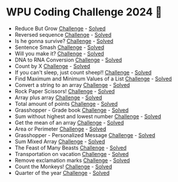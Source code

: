 # WPU Coding Challenge 2024 🐍

  - Reduce But Grow [Challenge](https://www.codewars.com/kata/57f780909f7e8e3183000078) - [Solved](https://github.com/ariear/2024-wpu-coding-challenge/blob/main/1-reduceButGrow.py)
  - Reversed sequence [Challenge](https://www.codewars.com/kata/5a00e05cc374cb34d100000d) - [Solved](https://github.com/ariear/2024-wpu-coding-challenge/blob/main/2-reversedSequence.py)
  - Is he gonna survive? [Challenge](https://www.codewars.com/kata/59ca8246d751df55cc00014c) - [Solved](https://github.com/ariear/2024-wpu-coding-challenge/blob/main/3-isHeGonnaSurvive.py)
  - Sentence Smash [Challenge](https://www.codewars.com/kata/53dc23c68a0c93699800041d) - [Solved](https://github.com/ariear/2024-wpu-coding-challenge/blob/main/4-sentenceSmash.py)
  - Will you make it? [Challenge](https://www.codewars.com/kata/5861d28f124b35723e00005e) - [Solved](https://github.com/ariear/2024-wpu-coding-challenge/blob/main/5-willYouMakeIt.py)
  - DNA to RNA Conversion [Challenge](https://www.codewars.com/kata/5556282156230d0e5e000089) - [Solved](https://github.com/ariear/2024-wpu-coding-challenge/blob/main/6-DNAtoRNAconversion.py)
  - Count by X [Challenge](https://www.codewars.com/kata/5513795bd3fafb56c200049e) - [Solved](https://github.com/ariear/2024-wpu-coding-challenge/blob/main/7-countByX.py)
  - If you can't sleep, just count sheep!! [Challenge](https://www.codewars.com/kata/5b077ebdaf15be5c7f000077) - [Solved](https://github.com/ariear/2024-wpu-coding-challenge/blob/main/8-ifYouCantSleep.py)
  - Find Maximum and Minimum Values of a List [Challenge](https://www.codewars.com/kata/577a98a6ae28071780000989) - [Solved](https://github.com/ariear/2024-wpu-coding-challenge/blob/main/9-maxmin.py)
  - Convert a string to an array [Challenge](https://www.codewars.com/kata/57e76bc428d6fbc2d500036d) - [Solved](https://github.com/ariear/2024-wpu-coding-challenge/blob/main/10-stringToArray.py)
  - Rock Paper Scissors! [Challenge](https://www.codewars.com/kata/5672a98bdbdd995fad00000f) - [Solved](https://github.com/ariear/2024-wpu-coding-challenge/blob/main/11-rps.py)
  - Array plus array [Challenge](https://www.codewars.com/kata/5a2be17aee1aaefe2a000151) - [Solved](https://github.com/ariear/2024-wpu-coding-challenge/blob/main/12-arrPlusArr.py)
  - Total amount of points [Challenge](https://www.codewars.com/kata/5bb904724c47249b10000131) - [Solved](https://github.com/ariear/2024-wpu-coding-challenge/blob/main/13-totalAmount.py)
  - Grasshopper - Grade book [Challenge](https://www.codewars.com/kata/55cbd4ba903825f7970000f5) - [Solved](https://github.com/ariear/2024-wpu-coding-challenge/blob/main/14-getGrade.py)
  - Sum without highest and lowest number [Challenge](https://www.codewars.com/kata/576b93db1129fcf2200001e6) - [Solved](https://github.com/ariear/2024-wpu-coding-challenge/blob/main/15-sumArray.py)
  - Get the mean of an array [Challenge](https://www.codewars.com/kata/563e320cee5dddcf77000158) - [Solved](https://github.com/ariear/2024-wpu-coding-challenge/blob/main/16-getAverage.dart)
  - Area or Perimeter [Challenge](https://www.codewars.com/kata/5ab6538b379d20ad880000ab) - [Solved](https://github.com/ariear/2024-wpu-coding-challenge/blob/main/17-areaOrPerimeter.py)
  - Grasshopper - Personalized Message [Challenge](https://www.codewars.com/kata/5772da22b89313a4d50012f7) - [Solved](https://github.com/ariear/2024-wpu-coding-challenge/blob/main/18-greet.py)
  - Sum Mixed Array [Challenge](https://www.codewars.com/kata/57eaeb9578748ff92a000009) - [Solved](https://github.com/ariear/2024-wpu-coding-challenge/blob/main/19-sumMixArr.py)
  - The Feast of Many Beasts [Challenge](https://www.codewars.com/kata/5aa736a455f906981800360d) - [Solved](https://github.com/ariear/2024-wpu-coding-challenge/blob/main/20-feast.py)
  - Transportation on vacation [Challenge](https://www.codewars.com/kata/568d0dd208ee69389d000016) - [Solved](https://github.com/ariear/2024-wpu-coding-challenge/blob/main/21-rentalCarCost.py)
  - Remove exclamation marks [Challenge](https://www.codewars.com/kata/57a0885cbb9944e24c00008e) - [Solved](https://github.com/ariear/2024-wpu-coding-challenge/blob/main/22-removeExclamationMarks.py)
  - Count the Monkeys! [Challenge](https://www.codewars.com/kata/56f69d9f9400f508fb000ba7) - [Solved](https://github.com/ariear/2024-wpu-coding-challenge/blob/main/23-monkeyCount.py)
  - Quarter of the year [Challenge](https://www.codewars.com/kata/5ce9c1000bab0b001134f5af) - [Solved](https://github.com/ariear/2024-wpu-coding-challenge/blob/main/24-quarterOf.py)
